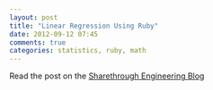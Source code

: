 ```yaml
---
layout: post
title: "Linear Regression Using Ruby"
date: 2012-09-12 07:45
comments: true
categories: statistics, ruby, math
---
```


Read the post on the [Sharethrough Engineering Blog](http://www.sharethrough.com/2012/09/linear-regression-using-ruby/)
